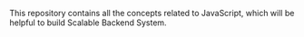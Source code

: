 This repository contains all the concepts related to JavaScript, which will be helpful to build Scalable Backend System.
